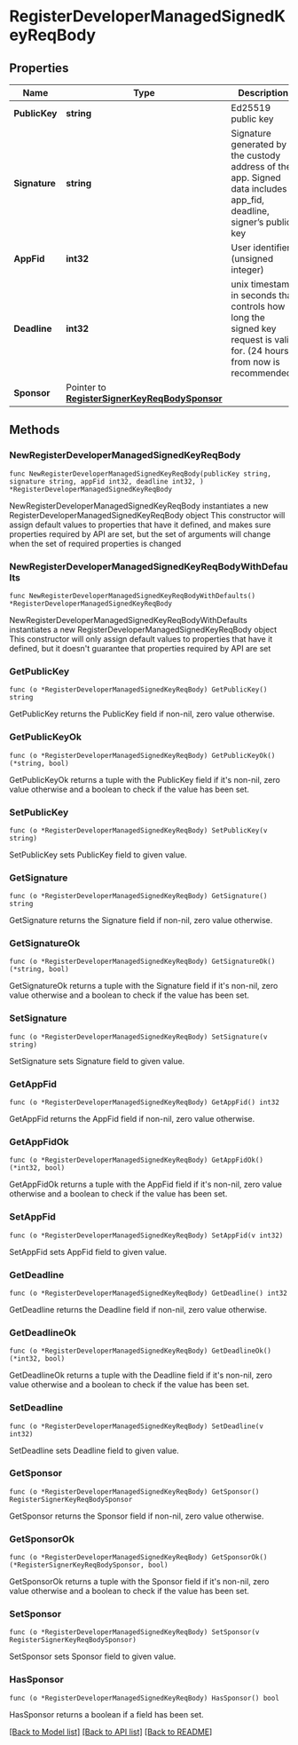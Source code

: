 # RegisterDeveloperManagedSignedKeyReqBody

## Properties

Name | Type | Description | Notes
------------ | ------------- | ------------- | -------------
**PublicKey** | **string** | Ed25519 public key | 
**Signature** | **string** | Signature generated by the custody address of the app. Signed data includes app_fid, deadline, signer’s public key | 
**AppFid** | **int32** | User identifier (unsigned integer) | 
**Deadline** | **int32** | unix timestamp in seconds that controls how long the signed key request is valid for. (24 hours from now is recommended) | 
**Sponsor** | Pointer to [**RegisterSignerKeyReqBodySponsor**](RegisterSignerKeyReqBodySponsor.md) |  | [optional] 

## Methods

### NewRegisterDeveloperManagedSignedKeyReqBody

`func NewRegisterDeveloperManagedSignedKeyReqBody(publicKey string, signature string, appFid int32, deadline int32, ) *RegisterDeveloperManagedSignedKeyReqBody`

NewRegisterDeveloperManagedSignedKeyReqBody instantiates a new RegisterDeveloperManagedSignedKeyReqBody object
This constructor will assign default values to properties that have it defined,
and makes sure properties required by API are set, but the set of arguments
will change when the set of required properties is changed

### NewRegisterDeveloperManagedSignedKeyReqBodyWithDefaults

`func NewRegisterDeveloperManagedSignedKeyReqBodyWithDefaults() *RegisterDeveloperManagedSignedKeyReqBody`

NewRegisterDeveloperManagedSignedKeyReqBodyWithDefaults instantiates a new RegisterDeveloperManagedSignedKeyReqBody object
This constructor will only assign default values to properties that have it defined,
but it doesn't guarantee that properties required by API are set

### GetPublicKey

`func (o *RegisterDeveloperManagedSignedKeyReqBody) GetPublicKey() string`

GetPublicKey returns the PublicKey field if non-nil, zero value otherwise.

### GetPublicKeyOk

`func (o *RegisterDeveloperManagedSignedKeyReqBody) GetPublicKeyOk() (*string, bool)`

GetPublicKeyOk returns a tuple with the PublicKey field if it's non-nil, zero value otherwise
and a boolean to check if the value has been set.

### SetPublicKey

`func (o *RegisterDeveloperManagedSignedKeyReqBody) SetPublicKey(v string)`

SetPublicKey sets PublicKey field to given value.


### GetSignature

`func (o *RegisterDeveloperManagedSignedKeyReqBody) GetSignature() string`

GetSignature returns the Signature field if non-nil, zero value otherwise.

### GetSignatureOk

`func (o *RegisterDeveloperManagedSignedKeyReqBody) GetSignatureOk() (*string, bool)`

GetSignatureOk returns a tuple with the Signature field if it's non-nil, zero value otherwise
and a boolean to check if the value has been set.

### SetSignature

`func (o *RegisterDeveloperManagedSignedKeyReqBody) SetSignature(v string)`

SetSignature sets Signature field to given value.


### GetAppFid

`func (o *RegisterDeveloperManagedSignedKeyReqBody) GetAppFid() int32`

GetAppFid returns the AppFid field if non-nil, zero value otherwise.

### GetAppFidOk

`func (o *RegisterDeveloperManagedSignedKeyReqBody) GetAppFidOk() (*int32, bool)`

GetAppFidOk returns a tuple with the AppFid field if it's non-nil, zero value otherwise
and a boolean to check if the value has been set.

### SetAppFid

`func (o *RegisterDeveloperManagedSignedKeyReqBody) SetAppFid(v int32)`

SetAppFid sets AppFid field to given value.


### GetDeadline

`func (o *RegisterDeveloperManagedSignedKeyReqBody) GetDeadline() int32`

GetDeadline returns the Deadline field if non-nil, zero value otherwise.

### GetDeadlineOk

`func (o *RegisterDeveloperManagedSignedKeyReqBody) GetDeadlineOk() (*int32, bool)`

GetDeadlineOk returns a tuple with the Deadline field if it's non-nil, zero value otherwise
and a boolean to check if the value has been set.

### SetDeadline

`func (o *RegisterDeveloperManagedSignedKeyReqBody) SetDeadline(v int32)`

SetDeadline sets Deadline field to given value.


### GetSponsor

`func (o *RegisterDeveloperManagedSignedKeyReqBody) GetSponsor() RegisterSignerKeyReqBodySponsor`

GetSponsor returns the Sponsor field if non-nil, zero value otherwise.

### GetSponsorOk

`func (o *RegisterDeveloperManagedSignedKeyReqBody) GetSponsorOk() (*RegisterSignerKeyReqBodySponsor, bool)`

GetSponsorOk returns a tuple with the Sponsor field if it's non-nil, zero value otherwise
and a boolean to check if the value has been set.

### SetSponsor

`func (o *RegisterDeveloperManagedSignedKeyReqBody) SetSponsor(v RegisterSignerKeyReqBodySponsor)`

SetSponsor sets Sponsor field to given value.

### HasSponsor

`func (o *RegisterDeveloperManagedSignedKeyReqBody) HasSponsor() bool`

HasSponsor returns a boolean if a field has been set.


[[Back to Model list]](../README.md#documentation-for-models) [[Back to API list]](../README.md#documentation-for-api-endpoints) [[Back to README]](../README.md)


